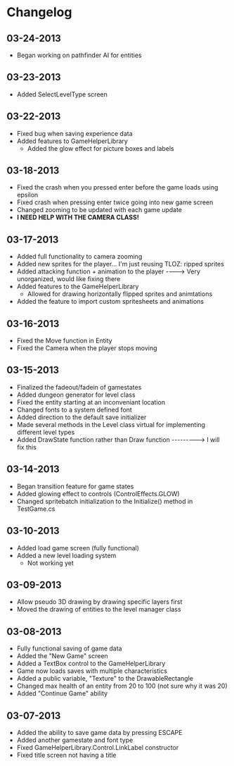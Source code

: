 Changelog
=========

__03-24-2013__
----------
 - Began working on pathfinder AI for entities

__03-23-2013__
----------
 - Added SelectLevelType screen

__03-22-2013__
----------
 - Fixed bug when saving experience data
 - Added features to GameHelperLibrary
   - Added the glow effect for picture boxes and labels

__03-18-2013__
----------
 - Fixed the crash when you pressed enter before the game loads using epsilon
 - Fixed crash when pressing enter twice going into new game screen
 - Changed zooming to be updated with each game update
 - __I NEED HELP WITH THE CAMERA CLASS!__

__03-17-2013__
----------
 - Added full functionality to camera zooming
 - Added new sprites for the player... I'm just reusing TLOZ: ripped sprites
 - Added attacking function + animation to the player ----> Very unorganized, would like fixing there
 - Added features to the GameHelperLibrary
   - Allowed for drawing horizontally flipped sprites and animtations
 - Added the feature to import custom spritesheets and animations

__03-16-2013__
----------
 - Fixed the Move function in Entity
 - Fixed the Camera when the player stops moving

__03-15-2013__
----------
 - Finalized the fadeout/fadein of gamestates
 - Added dungeon generator for level class
 - Fixed the entity starting at an inconveniant location
 - Changed fonts to a system defined font
 - Added direction to the default save initializer
 - Made several methods in the Level class virtual for implementing different level types
 - Added DrawState function rather than Draw function ---------> I will fix this

__03-14-2013__
----------
 - Began transition feature for game states
 - Added glowing effect to controls (ControlEffects.GLOW)
 - Changed spritebatch initialization to the Initialize() method in TestGame.cs

__03-10-2013__
----------
 - Added load game screen (fully functional)
 - Added a new level loading system
   - Not working yet

__03-09-2013__
----------
 - Allow pseudo 3D drawing by drawing specific layers first
 - Moved the drawing of entities to the level manager class


__03-08-2013__
----------
 - Fully functional saving of game data
 - Added the "New Game" screen
 - Added a TextBox control to the GameHelperLibrary
 - Game now loads saves with multiple characteristics
 - Added a public variable, "Texture" to the DrawableRectangle
 - Changed max health of an entity from 20 to 100 (not sure why it was 20)
 - Added "Continue Game" ability
 

__03-07-2013__
----------
 - Added the ability to save game data by pressing ESCAPE
 - Added another gamestate and font type
 - Fixed GameHelperLibrary.Control.LinkLabel constructor
 - Fixed title screen not having a title
